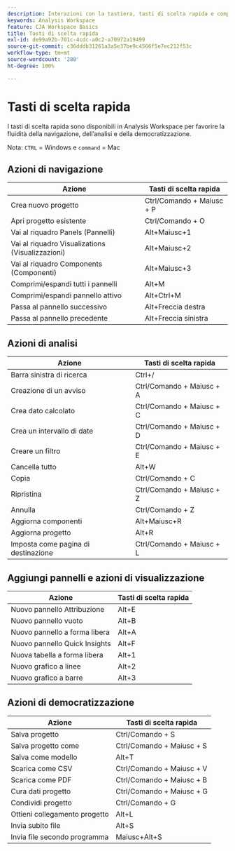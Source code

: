 ```yaml
---
description: Interazioni con la tastiera, tasti di scelta rapida e comportamenti point-and-click di Analysis Workspace.
keywords: Analysis Workspace
feature: CJA Workspace Basics
title: Tasti di scelta rapida
exl-id: de99a92b-701c-4cdc-a0c2-a70972a19499
source-git-commit: c36dddb31261a3a5e37be9c4566f5e7ec212f53c
workflow-type: tm+mt
source-wordcount: '288'
ht-degree: 100%

---
```


# Tasti di scelta rapida

I tasti di scelta rapida sono disponibili in Analysis Workspace per favorire la fluidità della navigazione, dell’analisi e della democratizzazione.

Nota: `CTRL` = Windows e `command` = Mac

## Azioni di navigazione

| Azione | Tasti di scelta rapida |
|---|---|
| Crea nuovo progetto | Ctrl/Comando + Maiusc + P |
| Apri progetto esistente | Ctrl/Comando + O |
| Vai al riquadro Panels (Pannelli) | Alt+Maiusc+1 |
| Vai al riquadro Visualizations (Visualizzazioni) | Alt+Maiusc+2 |
| Vai al riquadro Components (Componenti) | Alt+Maiusc+3 |
| Comprimi/espandi tutti i pannelli | Alt+M |
| Comprimi/espandi pannello attivo | Alt+Ctrl+M |
| Passa al pannello successivo | Alt+Freccia destra |
| Passa al pannello precedente | Alt+Freccia sinistra |

## Azioni di analisi

| Azione | Tasti di scelta rapida |
|---|---|
| Barra sinistra di ricerca | Ctrl+/ |
| Creazione di un avviso | Ctrl/Comando + Maiusc + A |
| Crea dato calcolato | Ctrl/Comando + Maiusc + C |
| Crea un intervallo di date | Ctrl/Comando + Maiusc + D |
| Creare un filtro | Ctrl/Comando + Maiusc + E |
| Cancella tutto | Alt+W |
| Copia | Ctrl/Comando + C |
| Ripristina | Ctrl/Comando + Maiusc + Z |
| Annulla | Ctrl/Comando + Z |
| Aggiorna componenti | Alt+Maiusc+R |
| Aggiorna progetto | Alt+R |
| Imposta come pagina di destinazione | Ctrl/Comando + Maiusc + L |

## Aggiungi pannelli e azioni di visualizzazione

| Azione | Tasti di scelta rapida |
|---|---|
| Nuovo pannello Attribuzione | Alt+E |
| Nuovo pannello vuoto | Alt+B |
| Nuovo pannello a forma libera | Alt+A |
| Nuovo pannello Quick Insights | Alt+F |
| Nuova tabella a forma libera | Alt+1 |
| Nuovo grafico a linee | Alt+2 |
| Nuovo grafico a barre | Alt+3 |

## Azioni di democratizzazione

| Azione | Tasti di scelta rapida |
|---|---|
| Salva progetto | Ctrl/Comando + S |
| Salva progetto come | Ctrl/Comando + Maiusc + S |
| Salva come modello | Alt+T |
| Scarica come CSV | Ctrl/Comando + Maiusc + V |
| Scarica come PDF | Ctrl/Comando + Maiusc + B |
| Cura dati progetto | Ctrl/Comando + Maiusc + G |
| Condividi progetto | Ctrl/Comando + G |
| Ottieni collegamento progetto | Alt+L |
| Invia subito file | Alt+S |
| Invia file secondo programma | Maiusc+Alt+S |

